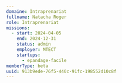 ```yaml
---
domaine: Intraprenariat
fullname: Natacha Roger
role: Intraprenariat
missions:
  - start: 2024-04-05
    end: 2024-12-31
    status: admin
    employer: MTECT
    startups:
      - epandage-facile
memberType: beta
uuid: 913b9ede-76f5-440c-91fc-198552d10c8f
---
```

